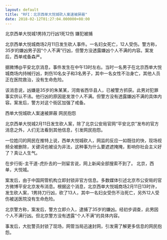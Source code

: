 ```yaml
---
layout: default
title: "RFI：北京西单大悦城砍人案速被屏蔽"
date: 2018-02-12T01:27:04.000000+08:00
---
```


北京西单大悦城1男持刀行凶1死12伤 嫌犯被捕

北京西单大悦城商场2月11日发生砍人事件。一名妇女死亡，12人受伤。警方称，35岁的嫌凶男子因“个人不满”行凶，但警方没透露嫌凶个人不满的内容。案发后，西单戒备森严。

据微博@平安北京消息，事件发生在中午13时左右。当时一名男子在北京西单大悦城商场内持械行凶，刺伤10名女子和3名男子，其中一名女性不治身亡，其他人员正在医院救治，没有生命危险。

该消息说，凶嫌是35岁的朱某某，河南省西华县人，已被警方抓获。此男对犯罪事实供认不讳。他行凶的原因是发泄个人不满。但警方没有透露嫌凶不满的具体内容。案发后，警方对这个街区加强了戒备。

西单大悦城砍人案速被屏蔽 网民抱怨

北京西单大悦城2月11日发生砍人案，除了北京公安局官网“平安北京”发布的官方消息之外，人们无法看到其他信息，引发网民抱怨。

一位姓闫的网民在推特上说，西单大悦城砍人，网监的反应一如既往的快，现场视频全被删除，关键词也被设为非法，这种事为什么要遮遮掩掩，影响你社会主义好了？真让人生气。

在步行街-主干道-虎扑去的一则留言说，网上新闻全部搜索不到了。 北京，西单，大悦城。

案发后，由于中国网管机构立即封锁非官方信息。多数媒体引述北京市公安局的官方微博平安北京发布消息。根据这个消息，北京西单大悦城商场2月11日13时许，发生砍人案，1男持刀行凶，砍了13人，其中一名妇女受伤不治死亡，另外12人受伤被送医院没有生命危险。

北京警方称，案发后，警方立即介入，逮捕了35岁的嫌凶。经初步调查，此男因个人不满行凶。但北京警方没有透露“个人不满”的具体内容。

事发后，大批警员封锁了现场，网管当局迅速封网，引发需了解更多信息的网民抱怨。

